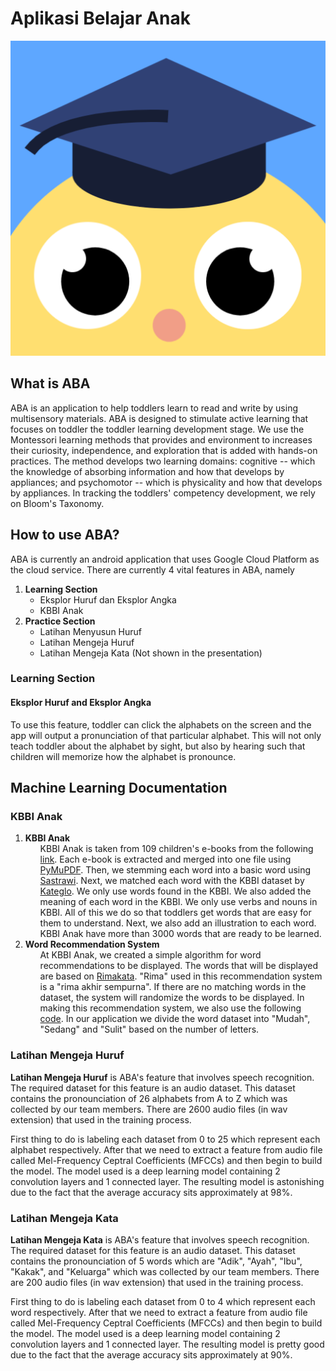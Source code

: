 <h1> Aplikasi Belajar Anak </h1>

<img src="/static/ABACurrentLogo.png">

<h2> What is ABA </h2>

<p>ABA is an application to help toddlers learn to read and write by using multisensory materials. ABA is designed to stimulate active learning that focuses on toddler the toddler learning development stage. We use the Montessori learning methods that provides and environment to increases their curiosity, independence, and exploration that is added with hands-on practices. The method develops two learning domains: cognitive -- which the knowledge of absorbing information and how that develops by appliances; and psychomotor -- which is physicality and how that develops by appliances. In tracking the toddlers' competency development, we rely on Bloom's Taxonomy.</p>

<h2>How to use ABA?</h2>

<p>ABA is currently an android application that uses Google Cloud Platform as the cloud service. There are currently 4 vital features in ABA, namely
    <ol>
        <li><strong>Learning Section</strong>
            <ul>
                <li>Eksplor Huruf dan Eksplor Angka</li>
                <li>KBBI Anak</li>
            </ul>
        </li>
        <li><strong>Practice Section</strong>
            <ul>
                <li>Latihan Menyusun Huruf</li>
                <li>Latihan Mengeja Huruf</li>
                <li>Latihan Mengeja Kata (Not shown in the presentation)</li>
            </ul>
        </li>
    </ol>

<h3>Learning Section</h3>
<h4>Eksplor Huruf and Eksplor Angka</h4>
<p>To use this feature, toddler can click the alphabets on the screen and the app will output a pronunciation of that particular alphabet. This will not only teach toddler about the alphabet by sight, but also by hearing such that children will memorize how the alphabet is pronounce.</p>

<h2>Machine Learning Documentation</h2>
<h3>KBBI Anak</h2>
<ol>
    <li><strong>KBBI Anak</strong>
        <ul>KBBI Anak is taken from 109 children's e-books from the following <a href="https://badanbahasa.kemdikbud.go.id/produk-detail/751/bahan-bacaan-literasi/">link</a>. Each e-book is extracted and merged into one file using <a href="https://pymupdf.readthedocs.io/">PyMuPDF</a>. Then, we stemming each word into a basic word using <a href = "https://github.com/sastrawi/sastrawi">Sastrawi</a>. Next, we matched each word with the KBBI dataset by <a href = "https://datahub.io/aps2201/kateglo_scrape">Kateglo</a>. We only use words found in the KBBI. We also added the meaning of each word in the KBBI. We only use verbs and nouns in KBBI. All of this we do so that toddlers get words that are easy for them to understand. Next, we also add an illustration to each word. KBBI Anak have more than 3000 words that are ready to be learned.</ul>
    </li>
    <li><strong>Word Recommendation System</strong>
        <ul>At KBBI Anak, we created a simple algorithm for word recommendations to be displayed. The words that will be displayed are based on <a href="https://www.rimakata.com/">Rimakata</a>. "Rima" used in this recommendation system is a "rima akhir sempurna". If there are no matching words in the dataset, the system will randomize the words to be displayed. In making this recommendation system, we also use the following <a href="https://github.com/Kylamber/pemenggalan-kata-indonesia">code</a>. In our application we divide the word dataset into "Mudah", "Sedang" and "Sulit" based on the number of letters.</ul>
    </li>
</ol>

<h3>Latihan Mengeja Huruf</h3>
<p><strong>Latihan Mengeja Huruf</strong> is ABA's feature that involves speech recognition. The required dataset for this feature is an audio dataset. This dataset contains the pronounciation of 26 alphabets from A to Z which was collected by our team members. There are 2600 audio files (in wav extension) that used in the training process.</p>
<p>First thing to do is labeling each dataset from 0 to 25 which represent each alphabet respectively. After that we need to extract a feature from audio file called Mel-Frequency Ceptral Coefficients (MFCCs) and then begin to build the model. The model used is a deep learning model containing 2 convolution layers and 1 connected layer. The resulting model is astonishing due to the fact that the average accuracy sits approximately at 98%.</p>

<h3>Latihan Mengeja Kata</h3>
<p><strong>Latihan Mengeja Kata</strong> is ABA's feature that involves speech recognition. The required dataset for this feature is an audio dataset. This dataset contains the pronounciation of 5 words which are "Adik", "Ayah", "Ibu", "Kakak", and "Keluarga" which was collected by our team members. There are 200 audio files (in wav extension) that used in the training process.</p>
<p>First thing to do is labeling each dataset from 0 to 4 which represent each word respectively. After that we need to extract a feature from audio file called Mel-Frequency Ceptral Coefficients (MFCCs) and then begin to build the model. The model used is a deep learning model containing 2 convolution layers and 1 connected layer. The resulting model is pretty good due to the fact that the average accuracy sits approximately at 90%.</p>
